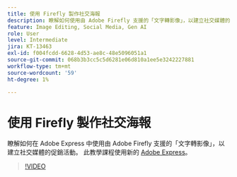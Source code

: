 ```yaml
---
title: 使用 Firefly 製作社交海報
description: 瞭解如何使用由 Adobe Firefly 支援的「文字轉影像」，以建立社交媒體的促銷活動
feature: Image Editing, Social Media, Gen AI
role: User
level: Intermediate
jira: KT-13463
exl-id: f004fcdd-6628-4d53-ae8c-48e5096051a1
source-git-commit: 068b3b3cc5c5d6281e06d810a1ee5e3242227881
workflow-type: tm+mt
source-wordcount: '59'
ht-degree: 1%

---
```


# 使用 Firefly 製作社交海報

瞭解如何在 Adobe Express 中使用由 Adobe Firefly 支援的「文字轉影像」，以建立社交媒體的促銷活動。 此教學課程使用新的 [Adobe Express](https://www.adobe.com/express/)。

>[!VIDEO](https://video.tv.adobe.com/v/3430570?quality=12&learn=on&hidetitle=true&captions=chi_hant)
